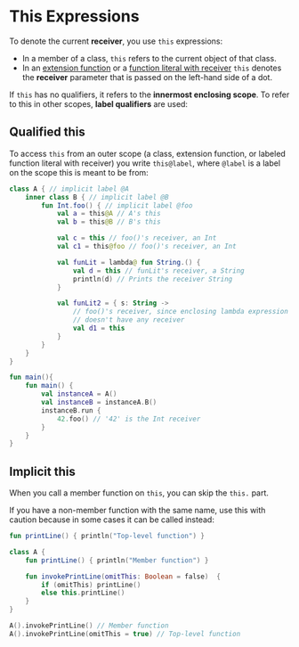 # This Expressions

To denote the current **receiver**, you use `this` expressions:
- In a member of a class, `this` refers to the current object of that class.
- In an [extension function](Extensions.md) or a [function literal with receiver](Higher-order-functions-and-lambdas.md#function-literals-with-receiver) `this` denotes the **receiver** parameter that is passed on the left-hand side of a dot.

If `this` has no qualifiers, it refers to the **innermost enclosing scope**. To refer to this in other scopes, **label qualifiers** are used:

## Qualified this

To access `this` from an outer scope (a class, extension function, or labeled function literal with receiver) you write `this@label`, where `@label` is a label on the scope this is meant to be from:

```Kotlin
class A { // implicit label @A
    inner class B { // implicit label @B
        fun Int.foo() { // implicit label @foo
            val a = this@A // A's this
            val b = this@B // B's this

            val c = this // foo()'s receiver, an Int
            val c1 = this@foo // foo()'s receiver, an Int

            val funLit = lambda@ fun String.() {
                val d = this // funLit's receiver, a String
                println(d) // Prints the receiver String
            }

            val funLit2 = { s: String ->
                // foo()'s receiver, since enclosing lambda expression
                // doesn't have any receiver
                val d1 = this
            }
        }
    }
}

fun main(){
    fun main() {
        val instanceA = A()
        val instanceB = instanceA.B()
        instanceB.run {
            42.foo() // '42' is the Int receiver
        }
    }
}
```

## Implicit this

When you call a member function on `this`, you can skip the `this.` part. 

If you have a non-member function with the same name, use this with caution because in some cases it can be called instead:

```Kotlin
fun printLine() { println("Top-level function") }

class A {
    fun printLine() { println("Member function") }

    fun invokePrintLine(omitThis: Boolean = false)  { 
        if (omitThis) printLine()
        else this.printLine()
    }
}

A().invokePrintLine() // Member function
A().invokePrintLine(omitThis = true) // Top-level function
```